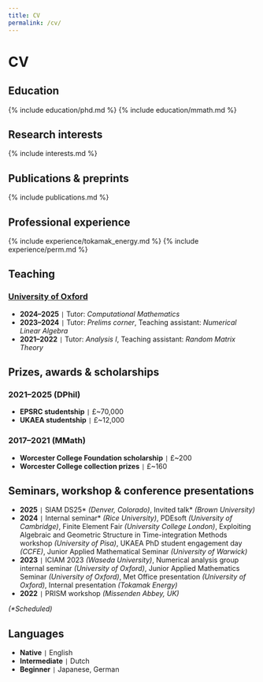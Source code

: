 ```yaml
---
title: CV
permalink: /cv/
---
```


# CV

## Education

{% include education/phd.md %}
{% include education/mmath.md %}

## Research interests

{% include interests.md %}

## Publications & preprints

{% include publications.md %}

## Professional experience

{% include experience/tokamak_energy.md %}
{% include experience/perm.md %}

## Teaching

### [University of Oxford](https://www.maths.ox.ac.uk/)
- **2024–2025** <code>&#124;</code> Tutor: *Computational Mathematics*
- **2023–2024** <code>&#124;</code> Tutor: *Prelims corner*, Teaching assistant: *Numerical Linear Algebra*
- **2021–2022** <code>&#124;</code> Tutor: *Analysis I*, Teaching assistant: *Random Matrix Theory*

## Prizes, awards & scholarships

### 2021–2025 (DPhil)
- **EPSRC studentship** <code>&#124;</code> £~70,000
- **UKAEA studentship** <code>&#124;</code> £~12,000

### 2017–2021 (MMath)
- **Worcester College Foundation scholarship** <code>&#124;</code> £~200
- **Worcester College collection prizes** <code>&#124;</code> £~160

## Seminars, workshop & conference presentations

- **2025** <code>&#124;</code> SIAM DS25\* *(Denver, Colorado)*, Invited talk\* *(Brown University)*
- **2024** <code>&#124;</code> Internal seminar\* *(Rice University)*, PDEsoft *(University of Cambridge)*, Finite Element Fair *(University College London)*, Exploiting Algebraic and Geometric Structure in Time-integration Methods workshop *(University of Pisa)*, UKAEA PhD student engagement day *(CCFE)*, Junior Applied Mathematical Seminar *(University of Warwick)*
- **2023** <code>&#124;</code> ICIAM 2023 *(Waseda University)*, Numerical analysis group internal seminar *(University of Oxford)*, Junior Applied Mathematics Seminar *(University of Oxford)*, Met Office presentation *(University of Oxford)*, Internal presentation *(Tokamak Energy)*
- **2022** <code>&#124;</code> PRISM workshop *(Missenden Abbey, UK)*

*(\*Scheduled)*

## Languages

- **Native** <code>&#124;</code> English
- **Intermediate** <code>&#124;</code> Dutch
- **Beginner** <code>&#124;</code> Japanese, German
